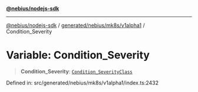 [**@nebius/nodejs-sdk**](../../../../../README.md)

---

[@nebius/nodejs-sdk](../../../../../README.md) / [generated/nebius/mk8s/v1alpha1](../README.md) / Condition_Severity

# Variable: Condition_Severity

> **Condition_Severity**: [`Condition_SeverityClass`](../type-aliases/Condition_SeverityClass.md)

Defined in: src/generated/nebius/mk8s/v1alpha1/index.ts:2432
